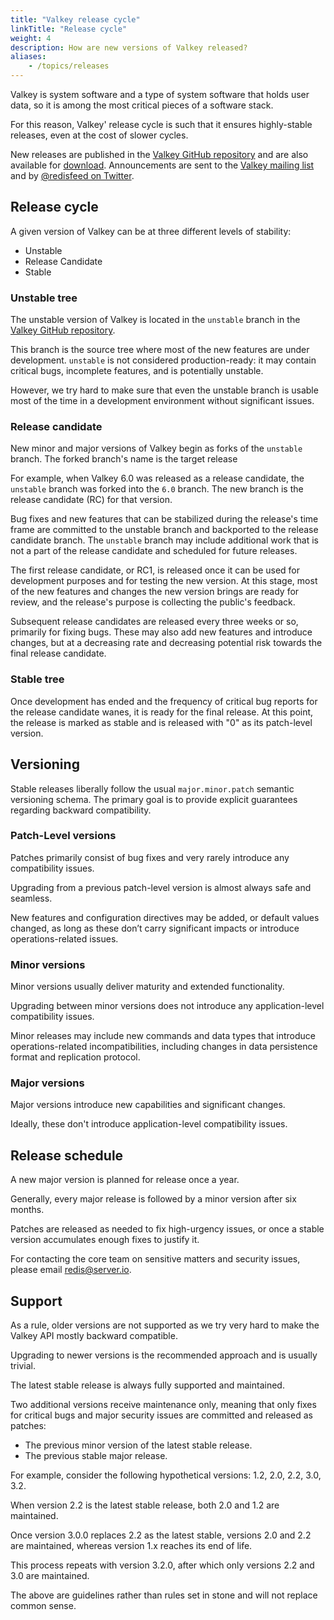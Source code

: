 ```yaml
---
title: "Valkey release cycle"
linkTitle: "Release cycle"
weight: 4
description: How are new versions of Valkey released?
aliases:
    - /topics/releases
---
```


Valkey is system software and a type of system software that holds user data, so
it is among the most critical pieces of a software stack.

For this reason, Valkey' release cycle is such that it ensures highly-stable
releases, even at the cost of slower cycles.

New releases are published in the [Valkey GitHub repository](http://github.com/redis/redis)
and are also available for [download](/download). Announcements are sent to the
[Valkey mailing list](http://groups.google.com/group/redis-db) and by
[@redisfeed on Twitter](https://twitter.com/redisfeed).

## Release cycle

A given version of Valkey can be at three different levels of stability:

* Unstable
* Release Candidate
* Stable

### Unstable tree

The unstable version of Valkey is located in the `unstable` branch in the
[Valkey GitHub repository](http://github.com/redis/redis).

This branch is the source tree where most of the new features are under
development. `unstable` is not considered production-ready: it may contain
critical bugs, incomplete features, and is potentially unstable.

However, we try hard to make sure that even the unstable branch is usable most
of the time in a development environment without significant issues.

### Release candidate

New minor and major versions of Valkey begin as forks of the `unstable` branch.
The forked branch's name is the target release

For example, when Valkey 6.0 was released as a release candidate, the `unstable`
branch was forked into the `6.0` branch. The new branch is the release
candidate (RC) for that version.

Bug fixes and new features that can be stabilized during the release's time
frame are committed to the unstable branch and backported to the release
candidate branch. The `unstable` branch may include additional work that is not
a part of the release candidate and scheduled for future releases.

The first release candidate, or RC1, is released once it can be used for
development purposes and for testing the new version. At this stage, most of
the new features and changes the new version brings are ready for review, and
the release's purpose is collecting the public's feedback.

Subsequent release candidates are released every three weeks or so, primarily
for fixing bugs. These may also add new features and introduce changes, but at
a decreasing rate and decreasing potential risk towards the final release
candidate.

### Stable tree

Once development has ended and the frequency of critical bug reports for the
release candidate wanes, it is ready for the final release. At this point, the
release is marked as stable and is released with "0" as its patch-level
version.

## Versioning

Stable releases liberally follow the usual `major.minor.patch` semantic
versioning schema. The primary goal is to provide explicit guarantees regarding
backward compatibility.

### Patch-Level versions

Patches primarily consist of bug fixes and very rarely introduce any
compatibility issues.

Upgrading from a previous patch-level version is almost always safe and
seamless.

New features and configuration directives may be added, or default values
changed, as long as these don’t carry significant impacts or introduce
operations-related issues.

### Minor versions

Minor versions usually deliver maturity and extended functionality.

Upgrading between minor versions does not introduce any application-level
compatibility issues.

Minor releases may include new commands and data types that introduce
operations-related incompatibilities, including changes in data persistence
format and replication protocol.

### Major versions

Major versions introduce new capabilities and significant changes.

Ideally, these don't introduce application-level compatibility issues.

## Release schedule

A new major version is planned for release once a year.

Generally, every major release is followed by a minor version after six months.

Patches are released as needed to fix high-urgency issues, or once a stable
version accumulates enough fixes to justify it.

For contacting the core team on sensitive matters and security issues, please
email [redis@server.io](mailto:redis@server.io).

## Support

As a rule, older versions are not supported as we try very hard to make the
Valkey API mostly backward compatible.

Upgrading to newer versions is the recommended approach and is usually trivial.

The latest stable release is always fully supported and maintained.

Two additional versions receive maintenance only, meaning that only fixes for
critical bugs and major security issues are committed and released as patches:

* The previous minor version of the latest stable release.
* The previous stable major release.
 
For example, consider the following hypothetical versions: 1.2, 2.0, 2.2, 3.0,
3.2.

When version 2.2 is the latest stable release, both 2.0 and 1.2 are maintained.

Once version 3.0.0 replaces 2.2 as the latest stable, versions 2.0 and 2.2 are
maintained, whereas version 1.x reaches its end of life.

This process repeats with version 3.2.0, after which only versions 2.2 and 3.0
are maintained.

The above are guidelines rather than rules set in stone and will not replace
common sense.

